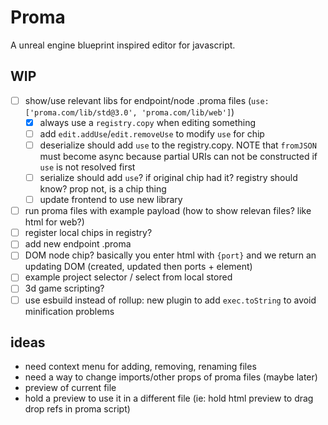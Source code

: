 # Proma

A unreal engine blueprint inspired editor for javascript.

## WIP

- [ ] show/use relevant libs for endpoint/node .proma files
      (`use: ['proma.com/lib/std@3.0', 'proma.com/lib/web']`)
  - [x] always use a `registry.copy` when editing something
  - [ ] add `edit.addUse`/`edit.removeUse` to modify `use` for chip
  - [ ] deserialize should add `use` to the registry.copy. NOTE that `fromJSON` must become async because partial URIs can not be constructed if `use` is not resolved first
  - [ ] serialize should add `use`? if original chip had it? registry should know? prop not, is a chip thing
  - [ ] update frontend to use new library
- [ ] run proma files with example payload (how to show relevan files? like html for web?)
- [ ] register local chips in registry?
- [ ] add new endpoint .proma
- [ ] DOM node chip? basically you enter html with `{port}` and we return an updating DOM (created, updated then ports + element)
- [ ] example project selector / select from local stored
- [ ] 3d game scripting?
- [ ] use esbuild instead of rollup: new plugin to add `exec.toString` to avoid minification problems

## ideas

- need context menu for adding, removing, renaming files
- need a way to change imports/other props of proma files (maybe later)
- preview of current file
- hold a preview to use it in a different file (ie: hold html preview to drag drop refs in proma script)
